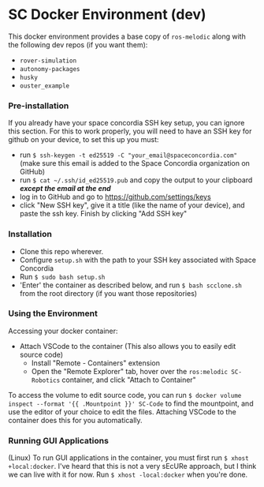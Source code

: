 # SC Docker Environment (dev)
This docker environment provides a base copy of `ros-melodic` along with the following dev repos (if you want them):
- `rover-simulation`
- `autonomy-packages`
- `husky`
- `ouster_example`

### Pre-installation
If you already have your space concordia SSH key setup, you can ignore this section.
For this to work properly, you will need to have an SSH key for github on your device, to set this up you must:
- run `$ ssh-keygen -t ed25519 -C "your_email@spaceconcordia.com"` (make sure this email is added to the Space Concordia organization on GitHub)
- run `$ cat ~/.ssh/id_ed25519.pub` and copy the output to your clipboard ***except the email at the end***
- log in to GitHub and go to https://github.com/settings/keys 
- click "New SSH key", give it a title (like the name of your device), and paste the ssh key. Finish by clicking "Add SSH key"

### Installation
- Clone this repo wherever.
- Configure `setup.sh` with the path to your SSH key associated with Space Concordia
- Run `$ sudo bash setup.sh`
- 'Enter' the container as described below, and run `$ bash scclone.sh` from the root directory (if you want those repositories)

### Using the Environment
Accessing your docker container:
- Attach VSCode to the container (This also allows you to easily edit source code)
    - Install "Remote - Containers" extension
    - Open the "Remote Explorer" tab, hover over the `ros:melodic SC-Robotics` container, and click "Attach to Container"

To access the volume to edit source code, you can run `$ docker volume inspect --format '{{ .Mountpoint }}' SC-Code` to find the mountpoint, and use the editor of your choice to edit the files. Attaching VSCode to the container does this for you automatically.

### Running GUI Applications
(Linux) To run GUI applications in the container, you must first run `$ xhost +local:docker`. I've heard that this is not a very sEcURe approach, but I think we can live with it for now. Run `$ xhost -local:docker` when you're done.